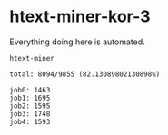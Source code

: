 # htext-miner-kor-3

Everything doing here is automated.

```
htext-miner

total: 8094/9855 (82.13089802130898%)

job0: 1463
job1: 1695
job2: 1595
job3: 1748
job4: 1593
```